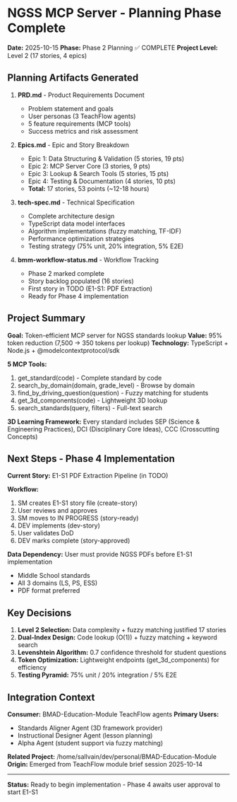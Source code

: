 # NGSS MCP Server - Planning Phase Complete

**Date:** 2025-10-15
**Phase:** Phase 2 Planning ✅ COMPLETE
**Project Level:** Level 2 (17 stories, 4 epics)

## Planning Artifacts Generated

1. **PRD.md** - Product Requirements Document
   - Problem statement and goals
   - User personas (3 TeachFlow agents)
   - 5 feature requirements (MCP tools)
   - Success metrics and risk assessment

2. **Epics.md** - Epic and Story Breakdown
   - Epic 1: Data Structuring & Validation (5 stories, 19 pts)
   - Epic 2: MCP Server Core (3 stories, 9 pts)
   - Epic 3: Lookup & Search Tools (5 stories, 15 pts)
   - Epic 4: Testing & Documentation (4 stories, 10 pts)
   - **Total:** 17 stories, 53 points (~12-18 hours)

3. **tech-spec.md** - Technical Specification
   - Complete architecture design
   - TypeScript data model interfaces
   - Algorithm implementations (fuzzy matching, TF-IDF)
   - Performance optimization strategies
   - Testing strategy (75% unit, 20% integration, 5% E2E)

4. **bmm-workflow-status.md** - Workflow Tracking
   - Phase 2 marked complete
   - Story backlog populated (16 stories)
   - First story in TODO (E1-S1: PDF Extraction)
   - Ready for Phase 4 implementation

## Project Summary

**Goal:** Token-efficient MCP server for NGSS standards lookup
**Value:** 95% token reduction (7,500 → 350 tokens per lookup)
**Technology:** TypeScript + Node.js + @modelcontextprotocol/sdk

**5 MCP Tools:**
1. get_standard(code) - Complete standard by code
2. search_by_domain(domain, grade_level) - Browse by domain
3. find_by_driving_question(question) - Fuzzy matching for students
4. get_3d_components(code) - Lightweight 3D lookup
5. search_standards(query, filters) - Full-text search

**3D Learning Framework:** Every standard includes SEP (Science & Engineering Practices), DCI (Disciplinary Core Ideas), CCC (Crosscutting Concepts)

## Next Steps - Phase 4 Implementation

**Current Story:** E1-S1 PDF Extraction Pipeline (in TODO)

**Workflow:**
1. SM creates E1-S1 story file (create-story)
2. User reviews and approves
3. SM moves to IN PROGRESS (story-ready)
4. DEV implements (dev-story)
5. User validates DoD
6. DEV marks complete (story-approved)

**Data Dependency:** User must provide NGSS PDFs before E1-S1 implementation
- Middle School standards
- All 3 domains (LS, PS, ESS)
- PDF format preferred

## Key Decisions

1. **Level 2 Selection:** Data complexity + fuzzy matching justified 17 stories
2. **Dual-Index Design:** Code lookup (O(1)) + fuzzy matching + keyword search
3. **Levenshtein Algorithm:** 0.7 confidence threshold for student questions
4. **Token Optimization:** Lightweight endpoints (get_3d_components) for efficiency
5. **Testing Pyramid:** 75% unit / 20% integration / 5% E2E

## Integration Context

**Consumer:** BMAD-Education-Module TeachFlow agents
**Primary Users:**
- Standards Aligner Agent (3D framework provider)
- Instructional Designer Agent (lesson planning)
- Alpha Agent (student support via fuzzy matching)

**Related Project:** /home/sallvain/dev/personal/BMAD-Education-Module
**Origin:** Emerged from TeachFlow module brief session 2025-10-14

---

**Status:** Ready to begin implementation - Phase 4 awaits user approval to start E1-S1
